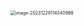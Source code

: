 <img src="/Users/ruichengm/knowledge_repository/fivePenLearning/3.字根/3.撇区/a.assets//image-20231229114040988.png" alt="image-20231229114040988" style="zoom:50%;" />